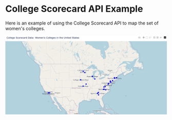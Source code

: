 # College Scorecard API Example

Here is an example of using the College Scorecard API to map the set of women's colleges.

![College Scorecard Women's Colleges](/images/college_scorecard_women.png)